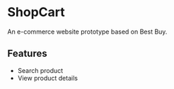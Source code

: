 # ShopCart

An e-commerce website prototype based on Best Buy.

## Features

- Search product
- View product details
